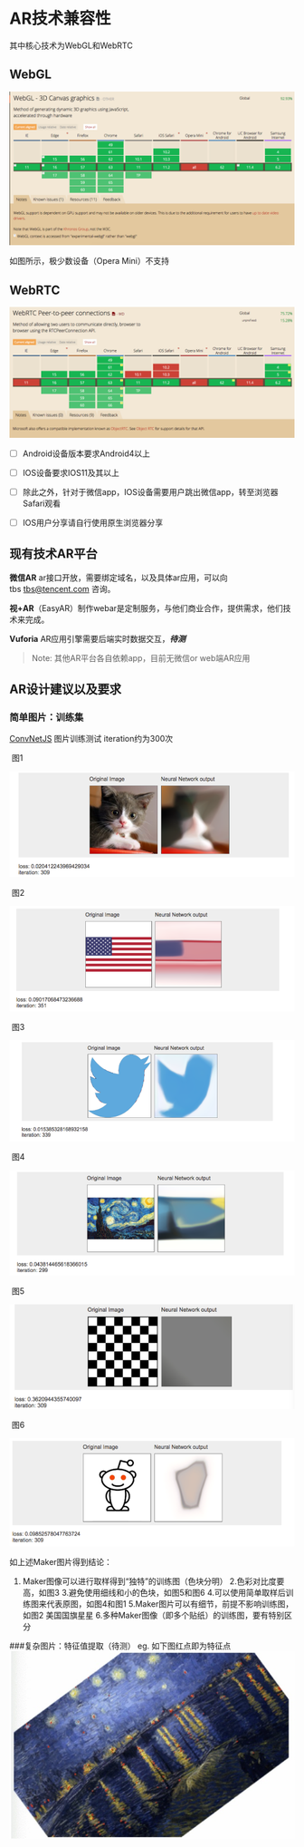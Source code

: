 
# AR技术兼容性
其中核心技术为WebGL和WebRTC
## WebGL

![WebGL](https://github.com/Sanchez3/MyProject/blob/master/2018NewYear/webgl.png)

如图所示，极少数设备（Opera Mini）不支持

## WebRTC 

![WebRTC](https://github.com/Sanchez3/MyProject/blob/master/2018NewYear/webrtc.png)

- [ ] Android设备版本要求Android4以上
- [ ] IOS设备要求IOS11及其以上
- [ ] 除此之外，针对于微信app，IOS设备需要用户跳出微信app，转至浏览器Safari观看
- [ ] IOS用户分享请自行使用原生浏览器分享




## 现有技术AR平台
**微信AR** ar接口开放，需要绑定域名，以及具体ar应用，可以向tbs tbs@tencent.com 咨询。

**视+AR**（EasyAR）制作webar是定制服务，与他们商业合作，提供需求，他们技术来完成。

**Vuforia** AR应用引擎需要后端实时数据交互，***待测***

> Note: 其他AR平台各自依赖app，目前无微信or web端AR应用




## AR设计建议以及要求
### 简单图片：训练集

 [ConvNetJS](http://cs.stanford.edu/people/karpathy/convnetjs/demo/image_regression.html) 图片训练测试 iteration约为300次

 图1

![图1](https://github.com/Sanchez3/MyProject/blob/master/2018NewYear/p1.png)

 图2

![图2](https://github.com/Sanchez3/MyProject/blob/master/2018NewYear/p2.png)

 图3

![图3](https://github.com/Sanchez3/MyProject/blob/master/2018NewYear/p3.png)

 图4

![图4](https://github.com/Sanchez3/MyProject/blob/master/2018NewYear/p4.png)

 图5

![图5](https://github.com/Sanchez3/MyProject/blob/master/2018NewYear/p5.png)

 图6

![图6](https://github.com/Sanchez3/MyProject/blob/master/2018NewYear/p6.png)



如上述Maker图片得到结论：
1.	Maker图像可以进行取样得到“独特”的训练图（色块分明）
  2.色彩对比度要高，如图3
  3.避免使用细线和小的色块，如图5和图6
  4.可以使用简单取样后训练图来代表原图，如图4和图1
  5.Maker图片可以有细节，前提不影响训练图，如图2 美国国旗星星
  6.多种Maker图像（即多个贴纸）的训练图，要有特别区分


###复杂图片：特征值提取（待测）
eg. 如下图红点即为特征点
![图7](https://github.com/Sanchez3/MyProject/blob/master/2018NewYear/p7.png)